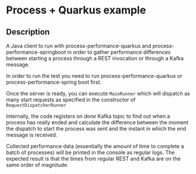 # Process + Quarkus example

## Description

A Java client to run with process-performance-quarkus and process-performance-springboot in order to gather performance differences between starting a process through a REST invocation or through a Kafka message. 

In order to run the test you need to run process-performance-quarkus or process-performance-spring boot first.

Once the server is ready, you can execute ``MainRunner`` which will dispatch as many start requests as specified in the constructor of ``RequestDispatcherRunner``

Internally, the code registers on  _done_  Kafka topic to find out when a process has really ended and calculate the difference between the moment the dispatch to start the process was sent and the instant in which the end message is received. 

Collected performance data (essentially the amount of time to complete a batch of processes)  will be printed in the console as regular logs. The expected result is that the times from regular REST and Kafka are on the same order of magnitude. 

